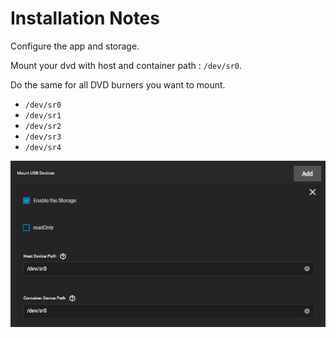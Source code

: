 # Installation Notes

Configure the app and storage.

Mount your dvd with host and container path : `/dev/sr0`.

Do the same for all DVD burners you want to mount.

- `/dev/sr0`
- `/dev/sr1`
- `/dev/sr2`
- `/dev/sr3`
- `/dev/sr4`

![dvd-mount](./imgs/dvd-mount.png)
